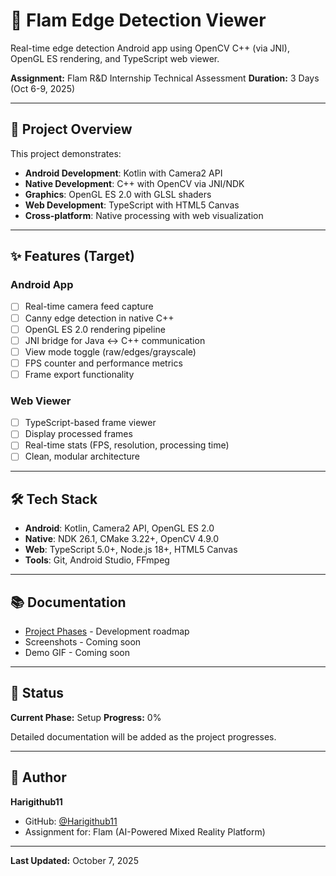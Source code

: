 # 📱 Flam Edge Detection Viewer

Real-time edge detection Android app using OpenCV C++ (via JNI), OpenGL ES rendering, and TypeScript web viewer.

**Assignment:** Flam R&D Internship Technical Assessment
**Duration:** 3 Days (Oct 6-9, 2025)

---

## 🎯 Project Overview

This project demonstrates:
- **Android Development**: Kotlin with Camera2 API
- **Native Development**: C++ with OpenCV via JNI/NDK
- **Graphics**: OpenGL ES 2.0 with GLSL shaders
- **Web Development**: TypeScript with HTML5 Canvas
- **Cross-platform**: Native processing with web visualization

---

## ✨ Features (Target)

### Android App
- [ ] Real-time camera feed capture
- [ ] Canny edge detection in native C++
- [ ] OpenGL ES 2.0 rendering pipeline
- [ ] JNI bridge for Java ↔ C++ communication
- [ ] View mode toggle (raw/edges/grayscale)
- [ ] FPS counter and performance metrics
- [ ] Frame export functionality

### Web Viewer
- [ ] TypeScript-based frame viewer
- [ ] Display processed frames
- [ ] Real-time stats (FPS, resolution, processing time)
- [ ] Clean, modular architecture

---

## 🛠️ Tech Stack

- **Android**: Kotlin, Camera2 API, OpenGL ES 2.0
- **Native**: NDK 26.1, CMake 3.22+, OpenCV 4.9.0
- **Web**: TypeScript 5.0+, Node.js 18+, HTML5 Canvas
- **Tools**: Git, Android Studio, FFmpeg

---

## 📚 Documentation

- [Project Phases](phases.md) - Development roadmap
- Screenshots - Coming soon
- Demo GIF - Coming soon

---

## 🚀 Status

**Current Phase:** Setup
**Progress:** 0%

Detailed documentation will be added as the project progresses.

---

## 👤 Author

**Harigithub11**
- GitHub: [@Harigithub11](https://github.com/Harigithub11)
- Assignment for: Flam (AI-Powered Mixed Reality Platform)

---

**Last Updated:** October 7, 2025
